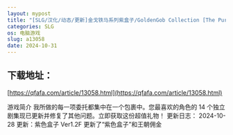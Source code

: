 ```yaml
---
layout: mypost
title: "[SLG/汉化/动态/更新]金戈铁马系列紫盒子/GoldenGob Collection [The Purple Box Ver1.2F][双端/2G]"
categories: SLG
os: 电脑游戏
slug: a13058
date: 2024-10-31
---
```


## 下载地址：

[https://qfafa.com/article/13058.html](https://qfafa.com/article/13058.html)

游戏简介
我所做的每一项委托都集中在一个包裹中。您最喜欢的角色的 14 个独立剧集现已更新并修复了其他问题。立即获取这份超值礼物！
​更新日志：
2024-10-28
更新：紫色盒子 Ver1.2F
更新了“紫色盒子”和王朝佣金